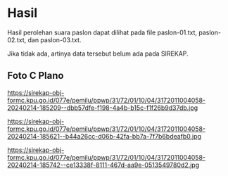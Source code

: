 # Hasil

Hasil perolehan suara paslon dapat dilihat pada file paslon-01.txt, paslon-02.txt, dan paslon-03.txt.

Jika tidak ada, artinya data tersebut belum ada pada SIREKAP.

## Foto C Plano

https://sirekap-obj-formc.kpu.go.id/077e/pemilu/ppwp/31/72/01/10/04/3172011004058-20240214-185209--dbb57dfe-f198-4a4b-b15c-f1f26b9d37db.jpg

https://sirekap-obj-formc.kpu.go.id/077e/pemilu/ppwp/31/72/01/10/04/3172011004058-20240214-185621--b44a26cc-d06b-42fa-bb7a-7f7b6bdeafb0.jpg

https://sirekap-obj-formc.kpu.go.id/077e/pemilu/ppwp/31/72/01/10/04/3172011004058-20240214-185742--ce13338f-8111-467d-aa9e-0513549780d2.jpg
